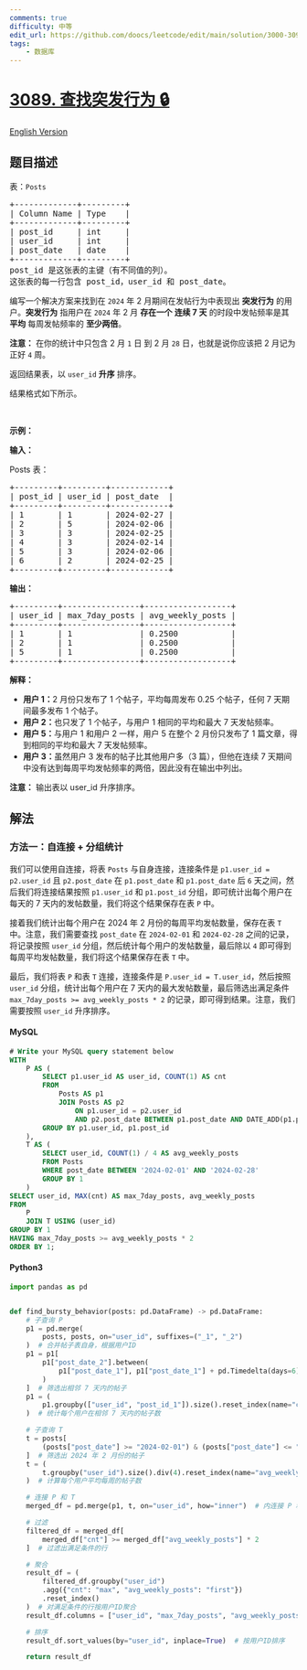 ```yaml
---
comments: true
difficulty: 中等
edit_url: https://github.com/doocs/leetcode/edit/main/solution/3000-3099/3089.Find%20Bursty%20Behavior/README.md
tags:
    - 数据库
---
```


<!-- problem:start -->

# [3089. 查找突发行为 🔒](https://leetcode.cn/problems/find-bursty-behavior)

[English Version](/solution/3000-3099/3089.Find%20Bursty%20Behavior/README_EN.md)

## 题目描述

<!-- description:start -->

<p>表：<code>Posts</code></p>

<pre>
+-------------+---------+
| Column Name | Type    |
+-------------+---------+
| post_id     | int     |
| user_id     | int     |
| post_date   | date    |
+-------------+---------+
post_id 是这张表的主键（有不同值的列）。
这张表的每一行包含 post_id，user_id 和 post_date。
</pre>

<p>编写一个解决方案来找到在 <code>2024</code> 年 2 月期间在发帖行为中表现出 <strong>突发行为</strong> 的用户。<strong>突发行为</strong>&nbsp;指用户在&nbsp;<code>2024</code> 年 2 月 <strong>存在一个</strong> <strong>连续 7 天</strong> 的时段中发帖频率是其 <strong>平均</strong> 每周发帖频率的 <strong>至少两倍</strong>。</p>

<p><strong>注意：</strong>&nbsp;在你的统计中只包含 2 月 <code>1</code> 日 到 2 月 <code>28</code> 日，也就是说你应该把 2 月记为正好 <code>4</code> 周。</p>

<p>返回结果表，以<em>&nbsp;</em><code>user_id</code><em> </em><strong>升序</strong><em>&nbsp;</em>排序。</p>

<p>结果格式如下所示。</p>

<p>&nbsp;</p>

<p><strong class="example">示例：</strong></p>

<div class="example-block">
<p><strong>输入：</strong></p>

<p>Posts 表：</p>

<pre class="example-io">
+---------+---------+------------+
| post_id | user_id | post_date  |
+---------+---------+------------+
| 1       | 1       | 2024-02-27 |
| 2       | 5       | 2024-02-06 |
| 3       | 3       | 2024-02-25 |
| 4       | 3       | 2024-02-14 |
| 5       | 3       | 2024-02-06 |
| 6       | 2       | 2024-02-25 |
+---------+---------+------------+
</pre>

<p><strong>输出：</strong></p>

<pre class="example-io">
+---------+----------------+------------------+
| user_id | max_7day_posts | avg_weekly_posts |
+---------+----------------+------------------+
| 1       | 1              | 0.2500           |
| 2       | 1              | 0.2500           |
| 5       | 1              | 0.2500           |
+---------+----------------+------------------+
</pre>

<p><strong>解释：</strong></p>

<ul>
	<li><strong>用户 1：</strong>2 月份只发布了 1 个帖子，平均每周发布 0.25 个帖子，任何 7 天期间最多发布 1 个帖子。</li>
	<li><strong>用户 2：</strong>也只发了 1 个帖子，与用户 1 相同的平均和最大 7 天发帖频率。</li>
	<li><strong>用户 5：</strong>与用户 1 和用户 2 一样，用户 5 在整个 2 月份只发布了 1 篇文章，得到相同的平均和最大 7 天发帖频率。</li>
	<li><strong>用户 3：</strong>虽然用户 3 发布的帖子比其他用户多（3 篇），但他在连续 7 天期间中没有达到每周平均发帖频率的两倍，因此没有在输出中列出。</li>
</ul>

<p><b>注意：</b>&nbsp;输出表以 user_id 升序排序。</p>
</div>

<!-- description:end -->

## 解法

<!-- solution:start -->

### 方法一：自连接 + 分组统计

我们可以使用自连接，将表 `Posts` 与自身连接，连接条件是 `p1.user_id = p2.user_id` 且 `p2.post_date` 在 `p1.post_date` 和 `p1.post_date` 后 `6` 天之间，然后我们将连接结果按照 `p1.user_id` 和 `p1.post_id` 分组，即可统计出每个用户在每天的 7 天内的发帖数量，我们将这个结果保存在表 `P` 中。

接着我们统计出每个用户在 2024 年 2 月份的每周平均发帖数量，保存在表 `T` 中。注意，我们需要查找 `post_date` 在 `2024-02-01` 和 `2024-02-28` 之间的记录，将记录按照 `user_id` 分组，然后统计每个用户的发帖数量，最后除以 `4` 即可得到每周平均发帖数量，我们将这个结果保存在表 `T` 中。

最后，我们将表 `P` 和表 `T` 连接，连接条件是 `P.user_id = T.user_id`，然后按照 `user_id` 分组，统计出每个用户在 7 天内的最大发帖数量，最后筛选出满足条件 `max_7day_posts >= avg_weekly_posts * 2` 的记录，即可得到结果。注意，我们需要按照 `user_id` 升序排序。

<!-- tabs:start -->

#### MySQL

```sql
# Write your MySQL query statement below
WITH
    P AS (
        SELECT p1.user_id AS user_id, COUNT(1) AS cnt
        FROM
            Posts AS p1
            JOIN Posts AS p2
                ON p1.user_id = p2.user_id
                AND p2.post_date BETWEEN p1.post_date AND DATE_ADD(p1.post_date, INTERVAL 6 DAY)
        GROUP BY p1.user_id, p1.post_id
    ),
    T AS (
        SELECT user_id, COUNT(1) / 4 AS avg_weekly_posts
        FROM Posts
        WHERE post_date BETWEEN '2024-02-01' AND '2024-02-28'
        GROUP BY 1
    )
SELECT user_id, MAX(cnt) AS max_7day_posts, avg_weekly_posts
FROM
    P
    JOIN T USING (user_id)
GROUP BY 1
HAVING max_7day_posts >= avg_weekly_posts * 2
ORDER BY 1;
```

#### Python3

```python
import pandas as pd


def find_bursty_behavior(posts: pd.DataFrame) -> pd.DataFrame:
    # 子查询 P
    p1 = pd.merge(
        posts, posts, on="user_id", suffixes=("_1", "_2")
    )  # 合并帖子表自身，根据用户ID
    p1 = p1[
        p1["post_date_2"].between(
            p1["post_date_1"], p1["post_date_1"] + pd.Timedelta(days=6)
        )
    ]  # 筛选出相邻 7 天内的帖子
    p1 = (
        p1.groupby(["user_id", "post_id_1"]).size().reset_index(name="cnt")
    )  # 统计每个用户在相邻 7 天内的帖子数

    # 子查询 T
    t = posts[
        (posts["post_date"] >= "2024-02-01") & (posts["post_date"] <= "2024-02-28")
    ]  # 筛选出 2024 年 2 月份的帖子
    t = (
        t.groupby("user_id").size().div(4).reset_index(name="avg_weekly_posts")
    )  # 计算每个用户平均每周的帖子数

    # 连接 P 和 T
    merged_df = pd.merge(p1, t, on="user_id", how="inner")  # 内连接 P 和 T

    # 过滤
    filtered_df = merged_df[
        merged_df["cnt"] >= merged_df["avg_weekly_posts"] * 2
    ]  # 过滤出满足条件的行

    # 聚合
    result_df = (
        filtered_df.groupby("user_id")
        .agg({"cnt": "max", "avg_weekly_posts": "first"})
        .reset_index()
    )  # 对满足条件的行按用户ID聚合
    result_df.columns = ["user_id", "max_7day_posts", "avg_weekly_posts"]  # 重命名列名

    # 排序
    result_df.sort_values(by="user_id", inplace=True)  # 按用户ID排序

    return result_df
```

<!-- tabs:end -->

<!-- solution:end -->

<!-- problem:end -->
